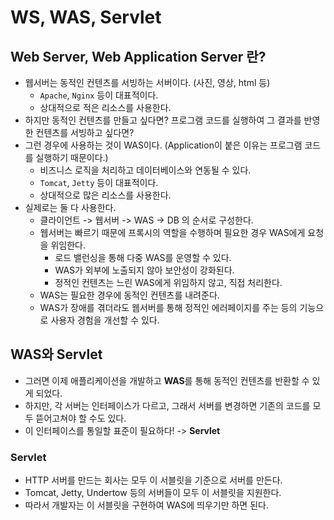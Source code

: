 # WS, WAS, Servlet

## Web Server, Web Application Server 란?

- 웹서버는 동적인 컨텐츠를 서빙하는 서버이다. (사진, 영상, html 등)
  - `Apache`, `Nginx` 등이 대표적이다.
  - 상대적으로 적은 리소스를 사용한다.
- 하지만 동적인 컨텐츠를 만들고 싶다면? 프로그램 코드를 실행하여 그 결과를 반영한 컨텐츠를 서빙하고 싶다면?
- 그런 경우에 사용하는 것이 WAS이다. (Application이 붙은 이유는 프로그램 코드를 실행하기 때문이다.)
  - 비즈니스 로직을 처리하고 데이터베이스와 연동될 수 있다.
  - `Tomcat`, `Jetty` 등이 대표적이다.
  - 상대적으로 많은 리소스를 사용한다.
- 실제로는 둘 다 사용한다.
  - 클라이언트 -> 웹서버 -> WAS -> DB 의 순서로 구성한다.
  - 웹서버는 빠르기 때문에 프록시의 역할을 수행하며 필요한 경우 WAS에게 요청을 위임한다.
    - 로드 밸런싱을 통해 다중 WAS를 운영할 수 있다.
    - WAS가 외부에 노출되지 않아 보안성이 강화된다.
    - 정적인 컨텐츠는 느린 WAS에게 위임하지 않고, 직접 처리한다.
  - WAS는 필요한 경우에 동적인 컨텐츠를 내려준다.
  - WAS가 장애를 겪더라도 웹서버를 통해 정적인 에러페이지를 주는 등의 기능으로 사용자 경험을 개선할 수 있다.

## WAS와 Servlet

- 그러면 이제 애플리케이션을 개발하고 **WAS**를 통해 동적인 컨텐츠를 반환할 수 있게 되었다.
- 하지만, 각 서버는 인터페이스가 다르고, 그래서 서버를 변경하면 기존의 코드를 모두 뜯어고쳐야 할 수도 있다.
- 이 인터페이스를 통일할 표준이 필요하다! -> **Servlet**

### Servlet

- HTTP 서버를 만드는 회사는 모두 이 서블릿을 기준으로 서버를 만든다.
- Tomcat, Jetty, Undertow 등의 서버들이 모두 이 서블릿을 지원한다.
- 따라서 개발자는 이 서블릿을 구현하여 WAS에 띄우기만 하면 된다.
